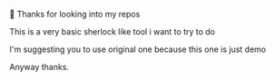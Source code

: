 👋 Thanks for looking into my repos

This is a very basic sherlock like tool i want to try to do

I'm suggesting you to use original one because this one is just demo

Anyway thanks.
